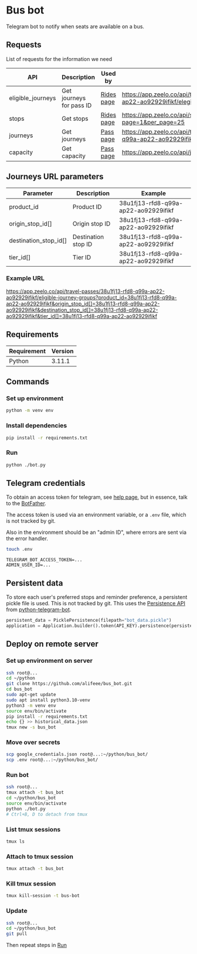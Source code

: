 # Bus bot

Telegram bot to notify when seats are available on a bus.

## Requests

List of requests for the information we need

| API | Description | Used by | URL | Query Parameters? | Notes |
| --- | --- | --- | --- | --- | --- |
| eligible_journeys | Get journeys for pass ID | [Rides page] | <https://app.zeelo.co/api/travels/38u1fj13-rfd8-q99a-ap22-ao92929ifikf/elegible-journey-groups>|❌||
| stops | Get stops | [Rides page] | <https://app.zeelo.co/api/stops/by_id?page=1&per_page=25>|❌||
| journeys | Get journeys | [Pass page] | <https://app.zeelo.co/api/travel-passes/38u1fj13-rfd8-q99a-ap22-ao92929ifikf/eligible-journey-groups>|✅||
| capacity | Get capacity | [Pass page] | <https://app.zeelo.co/api/journeys/capacity_between_stops>|❌||

[Rides page]: https://app.zeelo.co/rides/jlr
[Pass page]: https://app.zeelo.co/my-zeelo/travel-pass/38u1fj13-rfd8-q99a-ap22-ao92929ifikf

## Journeys URL parameters

| Parameter | Description | Example |
| --- | --- | --- |
| product_id | Product ID | 38u1fj13-rfd8-q99a-ap22-ao92929ifikf |
| origin_stop_id[] | Origin stop ID | 38u1fj13-rfd8-q99a-ap22-ao92929ifikf |
| destination_stop_id[] | Destination stop ID | 38u1fj13-rfd8-q99a-ap22-ao92929ifikf |
| tier_id[] | Tier ID | 38u1fj13-rfd8-q99a-ap22-ao92929ifikf |

### Example URL

<https://app.zeelo.co/api/travel-passes/38u1fj13-rfd8-q99a-ap22-ao92929ifikf/eligible-journey-groups?product_id=38u1fj13-rfd8-q99a-ap22-ao92929ifikf&origin_stop_id[]=38u1fj13-rfd8-q99a-ap22-ao92929ifikf&destination_stop_id[]=38u1fj13-rfd8-q99a-ap22-ao92929ifikf&tier_id[]=38u1fj13-rfd8-q99a-ap22-ao92929ifikf>

## Requirements

| Requirement | Version |
| ----------- | ------- |
| Python      | 3.11.1  |

## Commands

### Set up environment

```bash
python -m venv env
```

### Install dependencies

```bash
pip install -r requirements.txt
```

### Run

```bash
python ./bot.py
```

## Telegram credentials

To obtain an access token for telegram, see [help page](https://github.com/python-telegram-bot/python-telegram-bot/wiki/Introduction-to-the-API), but in essence, talk to the [BotFather](https://t.me/botfather).

The access token is used via an environment variable, or a `.env` file, which is not tracked by git.

Also in the environment should be an "admin ID", where errors are sent via the error handler.

```bash
touch .env
```

```.env
TELEGRAM_BOT_ACCESS_TOKEN=...
ADMIN_USER_ID=...
```

## Persistent data

To store each user's preferred stops and reminder preference, a persistent pickle file is used. This is not tracked by git. This uses the [Persistence API](https://github.com/python-telegram-bot/python-telegram-bot/wiki/Making-your-bot-persistent) from [python-telegram-bot][ptb].

[ptb]: https://github.com/python-telegram-bot/python-telegram-bot/

```python
persistent_data = PicklePersistence(filepath="bot_data.pickle")
application = Application.builder().token(API_KEY).persistence(persistent_data).build()
```

## Deploy on remote server

### Set up environment on server

```bash
ssh root@...
cd ~/python
git clone https://github.com/alifeee/bus_bot.git
cd bus_bot
sudo apt-get update
sudo apt install python3.10-venv
python3 -m venv env
source env/bin/activate
pip install -r requirements.txt
echo {} >> historical_data.json
tmux new -s bus_bot
```

### Move over secrets

```bash
scp google_credentials.json root@...:~/python/bus_bot/
scp .env root@...:~/python/bus_bot/
```

### Run bot

```bash
ssh root@...
tmux attach -t bus_bot
cd ~/python/bus_bot
source env/bin/activate
python ./bot.py
# Ctrl+B, D to detach from tmux
```

### List tmux sessions

```bash
tmux ls
```

### Attach to tmux session

```bash
tmux attach -t bus_bot
```

### Kill tmux session

```bash
tmux kill-session -t bus-bot
```

### Update

```bash
ssh root@...
cd ~/python/bus_bot
git pull
```

Then repeat steps in [Run](#run-bot)
